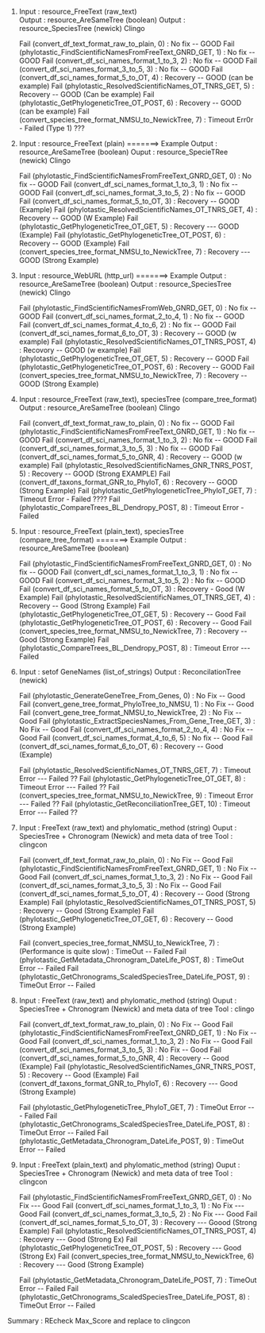 1. Input : resource_FreeText (raw_text)   
   Output : resource_AreSameTree (boolean)
   Output : resource_SpeciesTree (newick)
   Clingo

   Fail (convert_df_text_format_raw_to_plain, 0) :  No fix -- GOOD
   Fail (phylotastic_FindScientificNamesFromFreeText_GNRD_GET, 1) : No fix -- GOOD
   Fail (convert_df_sci_names_format_1_to_3, 2) : No fix -- GOOD
   Fail (convert_df_sci_names_format_3_to_5, 3) : No fix -- GOOD
   Fail (convert_df_sci_names_format_5_to_OT, 4) :  Recovery -- GOOD  (can be example)
   Fail (phylotastic_ResolvedScientificNames_OT_TNRS_GET, 5) : Recovery -- GOOD (Can be example)
   Fail (phylotastic_GetPhylogeneticTree_OT_POST, 6) : Recovery -- GOOD (can be example)
   Fail (convert_species_tree_format_NMSU_to_NewickTree, 7) :  Timeout Err0r - Failed (Type 1) ???

2. Input : resource_FreeText (plain)    =======> Example
   Output : resource_AreSameTree (boolean)
   Ouput : resource_SpecieTRee (newick)
   Clingo

   Fail (phylotastic_FindScientificNamesFromFreeText_GNRD_GET, 0) :   No fix -- GOOD
   Fail (convert_df_sci_names_format_1_to_3, 1) :  No fix -- GOOD
   Fail (convert_df_sci_names_format_3_to_5, 2) :  No fix -- GOOD
   Fail (convert_df_sci_names_format_5_to_OT, 3) :  Recovery -- GOOD (Example)
   Fail (phylotastic_ResolvedScientificNames_OT_TNRS_GET, 4) : Recovery -- GOOD (W Example)
   Fail (phylotastic_GetPhylogeneticTree_OT_GET, 5) : Recovery --- GOOD (Example)
   Fail (phylotastic_GetPhylogeneticTree_OT_POST, 6) : Recovery -- GOOD (Example)
   Fail (convert_species_tree_format_NMSU_to_NewickTree, 7) : Recovery --- GOOD (Strong Example)

3. Input : resource_WebURL (http_url)           =======> Example
   Output : resource_AreSameTree (boolean)
   Output : resource_SpeciesTree (newick)
   Clingo

   Fail (phylotastic_FindScientificNamesFromWeb_GNRD_GET, 0) :  No fix -- GOOD
   Fail (convert_df_sci_names_format_2_to_4, 1) :  No fix -- GOOD
   Fail (convert_df_sci_names_format_4_to_6, 2) :  No fix -- GOOD
   Fail (convert_df_sci_names_format_6_to_OT, 3) : Recovery -- GOOD (w example)
   Fail (phylotastic_ResolvedScientificNames_OT_TNRS_POST, 4) : Recovory -- GOOD (w example)
   Fail (phylotastic_GetPhylogeneticTree_OT_GET, 5) : Recovery -- GOOD 
   Fail (phylotastic_GetPhylogeneticTree_OT_POST, 6) : Recovery -- GOOD
   Fail (convert_species_tree_format_NMSU_to_NewickTree, 7) : Recovery -- GOOD (Strong Example)

4. Input : resource_FreeText (raw_text), speciesTree (compare_tree_format)
   Output : resource_AreSameTree (boolean)
   Clingo

   Fail (convert_df_text_format_raw_to_plain, 0)  :  No fix -- GOOD
   Fail (phylotastic_FindScientificNamesFromFreeText_GNRD_GET, 1) : No fix -- GOOD
   Fail (convert_df_sci_names_format_1_to_3, 2) : No fix -- GOOD
   Fail (convert_df_sci_names_format_3_to_5, 3) : No fix -- GOOD
   Fail (convert_df_sci_names_format_5_to_GNR, 4) : Recovery -- GOOD (w example)
   Fail (phylotastic_ResolvedScientificNames_GNR_TNRS_POST, 5)  : Recovery -- GOOD (Strong EXAMPLE)
   Fail (convert_df_taxons_format_GNR_to_PhyloT, 6) : Recovery -- GOOD (Strong Example)
   Fail (phylotastic_GetPhylogeneticTree_PhyloT_GET, 7) : Timeout Error - Failed ????
   Fail (phylotastic_CompareTrees_BL_Dendropy_POST, 8) :  Timeout Error - Failed 


5. Input : resource_FreeText (plain_text), speciesTree (compare_tree_format)     =======> Example
   Output : resource_AreSameTree (boolean)

   Fail (phylotastic_FindScientificNamesFromFreeText_GNRD_GET, 0) :  No fix -- GOOD
   Fail (convert_df_sci_names_format_1_to_3, 1) :   No fix -- GOOD
   Fail (convert_df_sci_names_format_3_to_5, 2) :  No fix -- GOOD
   Fail (convert_df_sci_names_format_5_to_OT, 3) :  Recovery - Good (W Example)
   Fail (phylotastic_ResolvedScientificNames_OT_TNRS_GET, 4)  :  Recovery -- Good (Strong Example)
   Fail (phylotastic_GetPhylogeneticTree_OT_GET, 5) :  Recovery -- Good 
   Fail (phylotastic_GetPhylogeneticTree_OT_POST, 6) :  Recovery -- Good
   Fail (convert_species_tree_format_NMSU_to_NewickTree, 7) : Recovery -- Good (Strong Example)
   Fail (phylotastic_CompareTrees_BL_Dendropy_POST, 8) :  Timeout Error --- Failed

6. Input : setof GeneNames (list_of_strings)
   Output : ReconcilationTree (newick)

   Fail (phylotastic_GenerateGeneTree_From_Genes, 0)  :  No Fix -- Good
   Fail (convert_gene_tree_format_PhyloTree_to_NMSU, 1) : No Fix -- Good
   Fail (convert_gene_tree_format_NMSU_to_NewickTree, 2) : No Fix -- Good
   Fail (phylotastic_ExtractSpeciesNames_From_Gene_Tree_GET, 3) : No Fix -- Good
   Fail (convert_df_sci_names_format_2_to_4, 4) : No Fix -- Good
   Fail (convert_df_sci_names_format_4_to_6, 5)  : No fix -- Good
   Fail (convert_df_sci_names_format_6_to_OT, 6) : Recovery -- Good (Example)

   Fail (phylotastic_ResolvedScientificNames_OT_TNRS_GET, 7) :  Timeout Error --- Failed ??
   Fail (phylotastic_GetPhylogeneticTree_OT_GET, 8) :  Timeout Error --- Failed ??
   Fail (convert_species_tree_format_NMSU_to_NewickTree, 9)  :  Timeout Error --- Failed ??
   Fail (phylotastic_GetReconciliationTree_GET, 10) : Timeout Error --- Failed ??

7. Input : FreeText (raw_text) and phylomatic_method (string)
   Ouput : SpeciesTree + Chronogram (Newick) and meta data of tree
   Tool : clingcon

   Fail (convert_df_text_format_raw_to_plain, 0)  : No Fix -- Good
   Fail (phylotastic_FindScientificNamesFromFreeText_GNRD_GET, 1) : No Fix -- Good
   Fail (convert_df_sci_names_format_1_to_3, 2)  : No Fix -- Good
   Fail (convert_df_sci_names_format_3_to_5, 3)  : No Fix -- Good
   Fail (convert_df_sci_names_format_5_to_OT, 4) : Recovery -- Good (Strong Example)
   Fail (phylotastic_ResolvedScientificNames_OT_TNRS_POST, 5) : Recovery -- Good (Strong Example)
   Fail (phylotastic_GetPhylogeneticTree_OT_GET, 6)  :  Recovery -- Good (Strong Example)

   Fail (convert_species_tree_format_NMSU_to_NewickTree, 7)  : (Performance is quite slow) : TimeOut -- Failed 
   Fail (phylotastic_GetMetadata_Chronogram_DateLife_POST, 8) :  TimeOut Error -- Failed
   Fail (phylotastic_GetChronograms_ScaledSpeciesTree_DateLife_POST, 9)  : TimeOut Error -- Failed

8. Input : FreeText (raw_text) and phylomatic_method (string)
   Ouput : SpeciesTree + Chronogram (Newick) and meta data of tree
   Tool : clingo

   Fail (convert_df_text_format_raw_to_plain, 0)  : No Fix -- Good
   Fail (phylotastic_FindScientificNamesFromFreeText_GNRD_GET, 1)  :  No Fix -- Good
   Fail (convert_df_sci_names_format_1_to_3, 2)   :  No Fix -- Good
   Fail (convert_df_sci_names_format_3_to_5, 3)   :  No Fix -- Good
   Fail (convert_df_sci_names_format_5_to_GNR, 4)  :   Recovery -- Good (Example)
   Fail (phylotastic_ResolvedScientificNames_GNR_TNRS_POST, 5) : Recovery -- Good (Example)
   Fail (convert_df_taxons_format_GNR_to_PhyloT, 6)  : Recovery --- Good (Strong Example)

   Fail (phylotastic_GetPhylogeneticTree_PhyloT_GET, 7) : TimeOut Error --- Failed
   Fail (phylotastic_GetChronograms_ScaledSpeciesTree_DateLife_POST, 8) : TimeOut Error -- Failed
   Fail (phylotastic_GetMetadata_Chronogram_DateLife_POST, 9) : TimeOut Error -- Failed

9. Input : FreeText (plain_text) and phylomatic_method (string)
   Ouput : SpeciesTree + Chronogram (Newick) and meta data of tree
   Tool : clingcon

   Fail (phylotastic_FindScientificNamesFromFreeText_GNRD_GET, 0)  : No Fix --- Good
   Fail (convert_df_sci_names_format_1_to_3, 1)    : No Fix --- Good
   Fail (convert_df_sci_names_format_3_to_5, 2)    : No Fix --- Good
   Fail (convert_df_sci_names_format_5_to_OT, 3)   :  Recovery --- Goood (Strong Example)
   Fail (phylotastic_ResolvedScientificNames_OT_TNRS_POST, 4)  : Recovery --- Good (Strong Ex)
   Fail (phylotastic_GetPhylogeneticTree_OT_POST, 5)    :  Recovery --- Good (Strong Ex)
   Fail (convert_species_tree_format_NMSU_to_NewickTree, 6)      :   Recovery --- Good (Strong Example)

   Fail (phylotastic_GetMetadata_Chronogram_DateLife_POST, 7)    : TimeOut Error -- Failed
   Fail (phylotastic_GetChronograms_ScaledSpeciesTree_DateLife_POST, 8)   : TimeOut Error -- Failed
   

Summary : REcheck Max_Score and replace to clingcon

